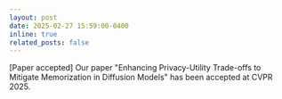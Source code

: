 ```yaml
---
layout: post
date: 2025-02-27 15:59:00-0400
inline: true
related_posts: false
---
```


[Paper accepted] Our paper "Enhancing Privacy-Utility Trade-offs to Mitigate Memorization in Diffusion Models" has been accepted at CVPR 2025.
